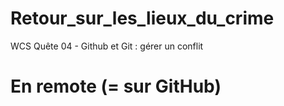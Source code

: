# Retour_sur_les_lieux_du_crime
WCS Quête 04 - Github et Git : gérer un conflit

# En remote (= sur GitHub)

